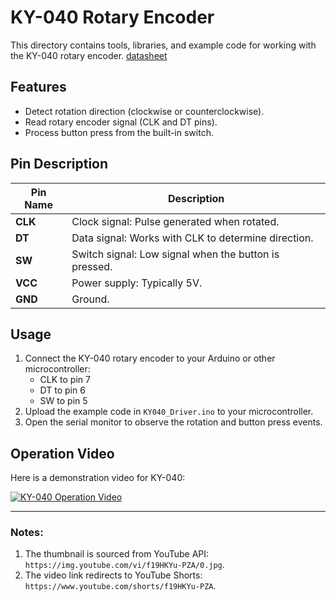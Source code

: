 # KY-040 Rotary Encoder

This directory contains tools, libraries, and example code for working with the KY-040 rotary encoder.
[datasheet](https://www.rcscomponents.kiev.ua/datasheets/ky-040-datasheet.pdf?srsltid=AfmBOooGQKWS8NX4jUldQApRajvMHUzdC_TD_vqDgi5bdJinp9My1TWU)
## Features
- Detect rotation direction (clockwise or counterclockwise).
- Read rotary encoder signal (CLK and DT pins).
- Process button press from the built-in switch.

## Pin Description
| Pin Name | Description                                  |
|----------|----------------------------------------------|
| **CLK**  | Clock signal: Pulse generated when rotated.  |
| **DT**   | Data signal: Works with CLK to determine direction. |
| **SW**   | Switch signal: Low signal when the button is pressed. |
| **VCC**  | Power supply: Typically 5V.                  |
| **GND**  | Ground.                                      |

## Usage
1. Connect the KY-040 rotary encoder to your Arduino or other microcontroller:
   - CLK to pin 7
   - DT to pin 6
   - SW to pin 5
2. Upload the example code in `KY040_Driver.ino` to your microcontroller.
3. Open the serial monitor to observe the rotation and button press events.

## Operation Video
Here is a demonstration video for KY-040:

[![KY-040 Operation Video](https://img.youtube.com/vi/f19HKYu-PZA/0.jpg)](https://www.youtube.com/shorts/f19HKYu-PZA)

---

### Notes:
1. The thumbnail is sourced from YouTube API: `https://img.youtube.com/vi/f19HKYu-PZA/0.jpg`.
2. The video link redirects to YouTube Shorts: `https://www.youtube.com/shorts/f19HKYu-PZA`.



